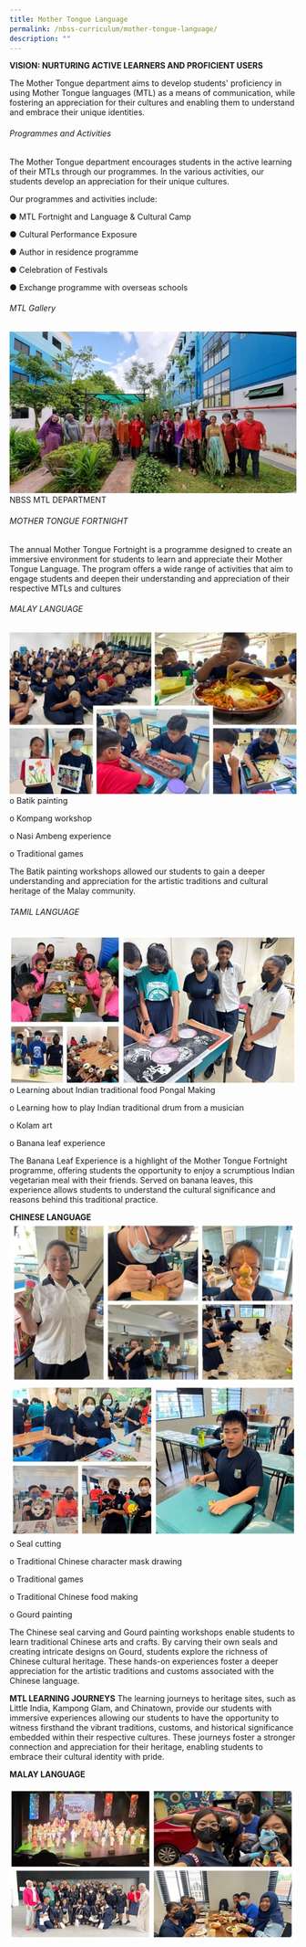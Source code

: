 ```yaml
---
title: Mother Tongue Language
permalink: /nbss-curriculum/mother-tongue-language/
description: ""
---
```

<p><strong>VISION: NURTURING ACTIVE LEARNERS AND PROFICIENT USERS</strong></p>
The Mother Tongue department aims to develop students' proficiency in using Mother Tongue languages (MTL) as a means of communication, while fostering an appreciation for their cultures and enabling them to understand and embrace their unique identities.

###### Programmes and Activities
The Mother Tongue department encourages students in the active learning of their MTLs through our programmes. In the various activities, our students develop an appreciation for their unique cultures.

Our programmes and activities include:

●	MTL Fortnight and Language &amp; Cultural Camp

●	Cultural Performance Exposure 

●	Author in residence programme

●	Celebration of Festivals

●	Exchange programme with overseas schools

###### MTL Gallery
![](/images/Cl/picture1.jpg)
NBSS MTL DEPARTMENT

###### MOTHER TONGUE FORTNIGHT 
The annual Mother Tongue Fortnight is a programme designed to create an immersive environment for students to learn and appreciate their Mother Tongue Language. The program offers a wide range of activities that aim to engage students and deepen their understanding and appreciation of their respective MTLs and cultures

###### MALAY LANGUAGE
![](/images/Cl/picture2.jpg)
o	Batik painting 

o	Kompang workshop

o	Nasi Ambeng experience

o	Traditional games

The Batik painting workshops allowed our students to gain a deeper understanding and appreciation for the artistic traditions and cultural heritage of the Malay community.

###### TAMIL LANGUAGE
![](/images/Cl/picture3.jpg)
o	Learning about Indian traditional food Pongal Making

o	Learning how to play Indian traditional drum from a musician

o	Kolam art 

o	Banana leaf experience

The Banana Leaf Experience is a highlight of the Mother Tongue Fortnight programme, offering students the opportunity to enjoy a scrumptious Indian vegetarian meal with their friends. Served on banana leaves, this experience allows students to understand the cultural significance and reasons behind this traditional practice.

**CHINESE LANGUAGE**
![](/images/Cl/picture4.jpg)
![](/images/Cl/picture5.jpg)
o	Seal cutting

o	Traditional Chinese character mask drawing

o	Traditional games

o	Traditional Chinese food making

o	Gourd painting

The Chinese seal carving and Gourd painting workshops enable students to learn traditional Chinese arts and crafts. By carving their own seals and creating intricate designs on Gourd, students explore the richness of Chinese cultural heritage. These hands-on experiences foster a deeper appreciation for the artistic traditions and customs associated with the Chinese language.

**MTL LEARNING JOURNEYS**
The learning journeys to heritage sites, such as Little India, Kampong Glam, and Chinatown, provide our students with immersive experiences allowing our students to have the opportunity to witness firsthand the vibrant traditions, customs, and historical significance embedded within their respective cultures. These journeys foster a stronger connection and appreciation for their heritage, enabling students to embrace their cultural identity with pride.

**MALAY LANGUAGE**

![](/images/Cl/picture6.jpg)

